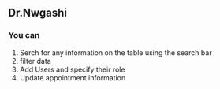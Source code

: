 ## Dr.Nwgashi

### You can 
1. Serch for any information on the table using the search bar
2. filter data
3. Add Users and specify their role
4. Update appointment information
